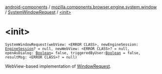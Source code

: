 [android-components](../../index.md) / [mozilla.components.browser.engine.system.window](../index.md) / [SystemWindowRequest](index.md) / [&lt;init&gt;](./-init-.md)

# &lt;init&gt;

`SystemWindowRequest(webView: <ERROR CLASS>, newEngineSession: `[`EngineSession`](../../mozilla.components.concept.engine/-engine-session/index.md)`? = null, newWebView: <ERROR CLASS>? = null, openAsDialog: `[`Boolean`](https://kotlinlang.org/api/latest/jvm/stdlib/kotlin/-boolean/index.html)` = false, triggeredByUser: `[`Boolean`](https://kotlinlang.org/api/latest/jvm/stdlib/kotlin/-boolean/index.html)` = false, resultMsg: <ERROR CLASS>? = null)`

WebView-based implementation of [WindowRequest](../../mozilla.components.concept.engine.window/-window-request/index.md).

